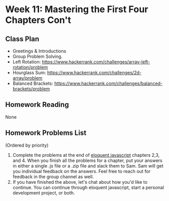 # Week 11: Mastering the First Four Chapters Con't 

## Class Plan
* Greetings &amp; Introductions
* Group Problem Solving. 
* Left Rotation: https://www.hackerrank.com/challenges/array-left-rotation/problem
* Hourglass Sum: https://www.hackerrank.com/challenges/2d-array/problem
* Balanced Brackets: https://www.hackerrank.com/challenges/balanced-brackets/problem 

## Homework Reading
None

## Homework Problems List
(Ordered by priority)
1. Complete the problems at the end of [eloquent javascript](https://eloquentjavascript.net/) chapters 2,3, and 4. When you finish all the problems for a chapter, put your answers in either a single .js file or a .zip file and slack them to Sam. Sam will get you individual feedback on the answers. Feel free to reach out for feedback in the group channel as well.
2. If you have finished the above, let's chat about how you'd like to continue. You can continue through eloquent javascript, start a personal development project, or both.


